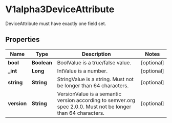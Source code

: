 

# V1alpha3DeviceAttribute

DeviceAttribute must have exactly one field set.
## Properties

Name | Type | Description | Notes
------------ | ------------- | ------------- | -------------
**bool** | **Boolean** | BoolValue is a true/false value. |  [optional]
**_int** | **Long** | IntValue is a number. |  [optional]
**string** | **String** | StringValue is a string. Must not be longer than 64 characters. |  [optional]
**version** | **String** | VersionValue is a semantic version according to semver.org spec 2.0.0. Must not be longer than 64 characters. |  [optional]



